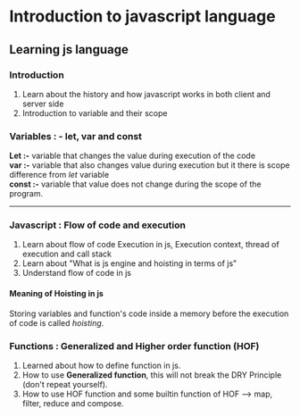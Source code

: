 # Introduction to javascript language 

## Learning js language

### Introduction 
1. Learn about the history and how javascript works in both client and server side 
2. Introduction to variable and their scope 

### Variables : - let, var and const 
**Let :-** variable that changes the value during execution of the code <br>
**var :-** variable that also changes value during execution but it there is scope difference from *let* variable <br>
**const :-** variable that value does not change during the scope of the program. <br>
<hr>

### Javascript : Flow of code and execution 
1. Learn about flow of code Execution in js, Execution context, thread of execution and call stack
2. Learn about "What is js engine and hoisting in terms of js"
3. Understand flow of code in js 

#### Meaning of Hoisting in js 
Storing variables and function's code inside a memory before the execution of code is called *hoisting*. <br>

### Functions : Generalized and Higher order function (HOF)
1. Learned about how to define function in js.
2. How to use **Generalized function**, this will not break the DRY Principle (don't repeat yourself).
3. How to use HOF function and some builtin function of HOF --> map, filter, reduce and compose. <br>


